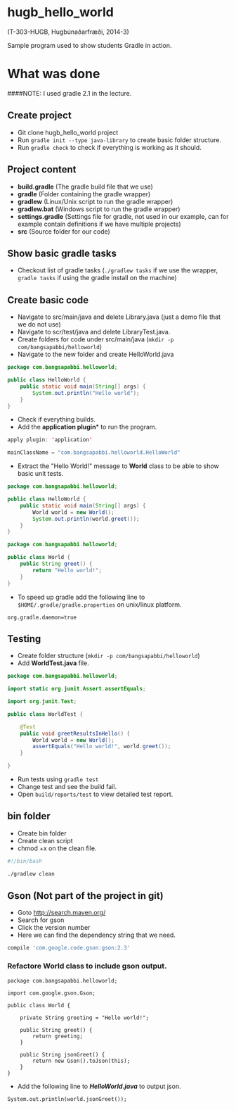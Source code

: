 hugb_hello_world
================
(T-303-HUGB, Hugbúnaðarfræði, 2014-3)

Sample program used to show students Gradle in action.



What was done
===========

####NOTE: I used gradle 2.1 in the lecture.

## Create project


- Git clone hugb_hello_world project
- Run ``` gradle init --type java-library ``` to create basic folder structure.
- Run ``` gradle check ``` to check if everything is working as it should.

## Project content


- **build.gradle** (The gradle build file that we use)
- **gradle** (Folder containing the gradle wrapper)
- **gradlew** (Linux/Unix script to run the gradle wrapper)
- **gradlew.bat** (Windows script to run the gradle wrapper)
- **settings.gradle** (Settings file for gradle, not used in our example, can for example contain definitions if we have multiple projects)
- **src** (Source folder for our code)


## Show basic gradle tasks

- Checkout list of gradle tasks (```./gradlew tasks``` if we use the wrapper,  ```gradle tasks``` if using the gradle install on the machine)

## Create basic code

- Navigate to src/main/java and delete Library.java (just a demo file that we do not use)
- Navigate to scr/test/java and delete LibraryTest.java.
- Create folders for code under src/main/java (```mkdir -p com/bangsapabbi/helloworld```)
- Navigate to the new folder and create HelloWorld.java

```java
package com.bangsapabbi.helloworld;

public class HelloWorld {
    public static void main(String[] args) {
        System.out.println("Hello world");
    }
}
```

- Check if everything builds.
- Add the **application plugin*** to run the program.

```java
apply plugin: 'application'

mainClassName = "com.bangsapabbi.helloworld.HelloWorld"
```

- Extract the "Hello World!" message to **World** class to be able to show basic unit tests.

```java
package com.bangsapabbi.helloworld;

public class HelloWorld {
    public static void main(String[] args) {
        World world = new World();
        System.out.println(world.greet());
    }
}
```

```java
package com.bangsapabbi.helloworld;

public class World {
    public String greet() {
        return "Hello world!";
    }
}
```

- To speed up gradle add the following line to ```$HOME/.gradle/gradle.properties``` on unix/linux platform.

```
org.gradle.daemon=true
```


## Testing

- Create folder structure (```mkdir -p com/bangsapabbi/helloworld```)
- Add **WorldTest.java** file.

```java
package com.bangsapabbi.helloworld;

import static org.junit.Assert.assertEquals;

import org.junit.Test;

public class WorldTest {

    @Test
    public void greetResultsInHello() {
        World world = new World();
        assertEquals("Hello world!", world.greet());
    }

}
```



- Run tests using ``` gradle test ```
- Change test and see the build fail.
- Open ```build/reports/test``` to view detailed test report.


## bin folder
- Create bin folder
- Create clean script
- chmod +x on the clean file.

```bash
#!/bin/bash

./gradlew clean
```



## Gson (Not part of the project in git)
- Goto http://search.maven.org/
- Search for gson
- Click the version number
- Here we can find the dependency string that we need.
```groovy
compile 'com.google.code.gson:gson:2.3'
```

### Refactore World class to include gson output.
```
package com.bangsapabbi.helloworld;

import com.google.gson.Gson;

public class World {

    private String greeting = "Hello world!";

    public String greet() {
        return greeting;
    }

    public String jsonGreet() {
        return new Gson().toJson(this);
    }
}
```

- Add the following line to ***HelloWorld.java*** to output json.

```
System.out.println(world.jsonGreet());

```

